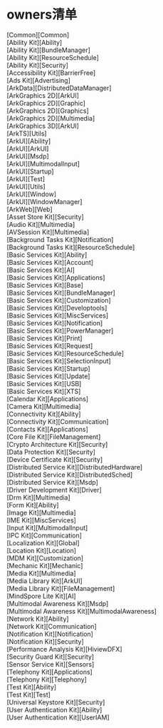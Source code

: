 # owners清单

[Common][Common]<br>
[Ability Kit][Ability]<br>
[Ability Kit][BundleManager]<br>
[Ability Kit][ResourceSchedule]<br>
[Ability Kit][Security]<br>
[Accessibility Kit][BarrierFree]<br>
[Ads Kit][Advertising]<br>
[ArkData][DistributedDataManager]<br>
[ArkGraphics 2D][ArkUI]<br>
[ArkGraphics 2D][Graphic]<br>
[ArkGraphics 2D][Graphics]<br>
[ArkGraphics 2D][Multimedia]<br>
[ArkGraphics 3D][ArkUI]<br>
[ArkTS][Utils]<br>
[ArkUI][Ability]<br>
[ArkUI][ArkUI]<br>
[ArkUI][Msdp]<br>
[ArkUI][MultimodalInput]<br>
[ArkUI][Startup]<br>
[ArkUI][Test]<br>
[ArkUI][Utils]<br>
[ArkUI][Window]<br>
[ArkUI][WindowManager]<br>
[ArkWeb][Web]<br>
[Asset Store Kit][Security]<br>
[Audio Kit][Multimedia]<br>
[AVSession Kit][Multimedia]<br>
[Background Tasks Kit][Notification]<br>
[Background Tasks Kit][ResourceSchedule]<br>
[Basic Services Kit][Ability]<br>
[Basic Services Kit][Account]<br>
[Basic Services Kit][AI]<br>
[Basic Services Kit][Applications]<br>
[Basic Services Kit][Base]<br>
[Basic Services Kit][BundleManager]<br>
[Basic Services Kit][Customization]<br>
[Basic Services Kit][Developtools]<br>
[Basic Services Kit][MiscServices]<br>
[Basic Services Kit][Notification]<br>
[Basic Services Kit][PowerManager]<br>
[Basic Services Kit][Print]<br>
[Basic Services Kit][Request]<br>
[Basic Services Kit][ResourceSchedule]<br>
[Basic Services Kit][SelectionInput]<br>
[Basic Services Kit][Startup]<br>
[Basic Services Kit][Update]<br>
[Basic Services Kit][USB]<br>
[Basic Services Kit][XTS]<br>
[Calendar Kit][Applications]<br>
[Camera Kit][Multimedia]<br>
[Connectivity Kit][Ability]<br>
[Connectivity Kit][Communication]<br>
[Contacts Kit][Applications]<br>
[Core File Kit][FileManagement]<br>
[Crypto Architecture Kit][Security]<br>
[Data Protection Kit][Security]<br>
[Device Certificate Kit][Security]<br>
[Distributed Service Kit][DistributedHardware]<br>
[Distributed Service Kit][DistributedSched]<br>
[Distributed Service Kit][Msdp]<br>
[Driver Development Kit][Driver]<br>
[Drm Kit][Multimedia]<br>
[Form Kit][Ability]<br>
[Image Kit][Multimedia]<br>
[IME Kit][MiscServices]<br>
[Input Kit][MultimodalInput]<br>
[IPC Kit][Communication]<br>
[Localization Kit][Global]<br>
[Location Kit][Location]<br>
[MDM Kit][Customization]<br>
[Mechanic Kit][Mechanic]<br>
[Media Kit][Multimedia]<br>
[Media Library Kit][ArkUI]<br>
[Media Library Kit][FileManagement]<br>
[MindSpore Lite Kit][AI]<br>
[Multimodal Awareness Kit][Msdp]<br>
[Multimodal Awareness Kit][MultimodalAwareness]<br>
[Network Kit][Ability]<br>
[Network Kit][Communication]<br>
[Notification Kit][Notification]<br>
[Notification Kit][Security]<br>
[Performance Analysis Kit][HiviewDFX]<br>
[Security Guard Kit][Security]<br>
[Sensor Service Kit][Sensors]<br>
[Telephony Kit][Applications]<br>
[Telephony Kit][Telephony]<br>
[Test Kit][Ability]<br>
[Test Kit][Test]<br>
[Universal Keystore Kit][Security]<br>
[User Authentication Kit][Ability]<br>
[User Authentication Kit][UserIAM]<br>
